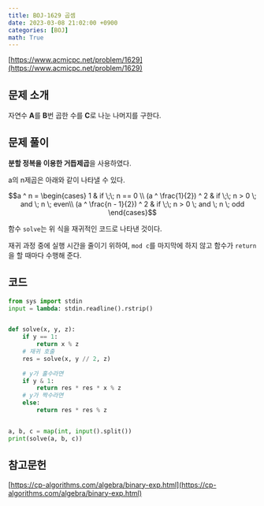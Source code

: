 ```yaml
---
title: BOJ-1629 곱셈
date: 2023-03-08 21:02:00 +0900
categories: [BOJ]
math: True
---
```


[https://www.acmicpc.net/problem/1629](https://www.acmicpc.net/problem/1629)

## 문제 소개

자연수 **A**를 **B**번 곱한 수를 **C**로 나눈 나머지를 구한다.

## 문제 풀이

**분할 정복을 이용한 거듭제곱**을 사용하였다.

a의 n제곱은 아래와 같이 나타낼 수 있다.

$$a ^ n = \begin{cases}
    1 & if \;\; n == 0 \\
    (a ^ \frac{1}{2}) ^ 2 & if \;\; n > 0 \; and \; n \; even\\
    (a ^ \frac{n - 1}{2}) ^ 2 & if \;\; n > 0 \; and \; n \; odd
\end{cases}$$

함수 `solve`는 위 식을 재귀적인 코드로 나타낸 것이다.

재귀 과정 중에 실행 시간을 줄이기 위하여, `mod c`를 마지막에 하지 않고 함수가 `return`을 할 때마다 수행해 준다.

## 코드

```python
from sys import stdin
input = lambda: stdin.readline().rstrip()


def solve(x, y, z):
    if y == 1:
        return x % z
    # 재귀 호출
    res = solve(x, y // 2, z)
    
    # y가 홀수라면
    if y & 1:
        return res * res * x % z
    # y가 짝수라면
    else:
        return res * res % z


a, b, c = map(int, input().split())
print(solve(a, b, c))

```

## 참고문헌

[https://cp-algorithms.com/algebra/binary-exp.html](https://cp-algorithms.com/algebra/binary-exp.html)
